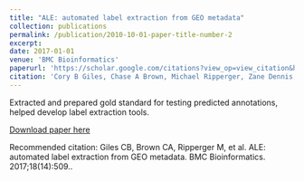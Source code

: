 ```yaml
---
title: "ALE: automated label extraction from GEO metadata"
collection: publications
permalink: /publication/2010-10-01-paper-title-number-2
excerpt: 
date: 2017-01-01
venue: 'BMC Bioinformatics'
paperurl: 'https://scholar.google.com/citations?view_op=view_citation&hl=en&user=LfwTrvMAAAAJ&authuser=1&citation_for_view=LfwTrvMAAAAJ:u-x6o8ySG0sC'
citation: 'Cory B Giles, Chase A Brown, Michael Ripperger, Zane Dennis, **Xiavan Roopnarinesingh**, Hunter Porter, Aleksandra Perz, Jonathan D Wren. &quot;ALE: automated label extraction from GEO metadata.&quot; <i>BMC bioinformatics</i>. 1(2).'
---
```

Extracted and prepared gold standard for testing predicted annotations, helped develop label extraction tools. 

[Download paper here](https://scholar.google.com/citations?view_op=view_citation&hl=en&user=LfwTrvMAAAAJ&authuser=1&citation_for_view=LfwTrvMAAAAJ:u-x6o8ySG0sC)

Recommended citation: Giles CB, Brown CA, Ripperger M, et al. ALE: automated label extraction from GEO metadata. BMC Bioinformatics. 2017;18(14):509..
